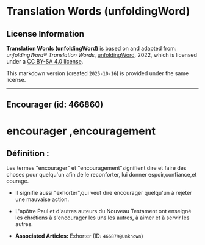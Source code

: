 # Translation Words (unfoldingWord)

## License Information

**Translation Words (unfoldingWord)** is based on and adapted from: _unfoldingWord® Translation Words_, [unfoldingWord](https://unfoldingword.org/utw), 2022, which is licensed under a [CC BY-SA 4.0 license](https://creativecommons.org/licenses/by-sa/4.0/legalcode.en).

This markdown version (created `2025-10-16`) is provided under the same license.



--------------------------------

## Encourager (id: 466860)

encourager ,encouragement
=========================

Définition :
------------

Les termes "encourager" et "encouragement"signifient dire et faire des choses pour quelqu'un afin de le reconforter, lui donner espoir,confiance,et courage.

* Il signifie aussi "exhorter",qui veut dire encourager quelqu'un à rejeter une mauvaise action.
* L'apôtre Paul et d'autres auteurs du Nouveau Testament ont enseigné les chrétiens à s'encourager les uns les autres, à aimer et à servir les autres.

* **Associated Articles:** Exhorter (ID: `466879@Unknown`)

